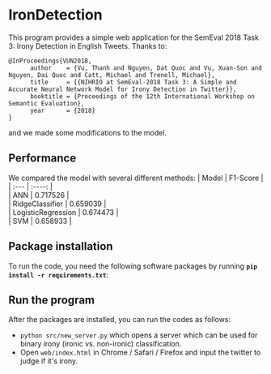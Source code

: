 # IronDetection
This program provides a simple web application for the SemEval 2018 Task 3: Irony Detection in English Tweets. Thanks to:   

	@InProceedings{VUN2018,
          author    = {Vu, Thanh and Nguyen, Dat Quoc and Vu, Xuan-Son and Nguyen, Dai Quoc and Catt, Michael and Trenell, Michael},
          title     = {{NIHRIO at SemEval-2018 Task 3: A Simple and Accurate Neural Network Model for Irony Detection in Twitter}},
          booktitle = {Proceedings of the 12th International Workshop on Semantic Evaluation},
          year      = {2018}
    }

and we made some modifications to the model.
## Performance
We compared the model with several different methods: 
| Model                | F1-Score   |   
| :---                 | :----:     |  
| ANN                  | 0.717526   |  
| RidgeClassifier      | 0.659039   |  
| LogisticRegression   | 0.674473   |  
| SVM                  | 0.658933   |  
## Package installation
To run the code, you need the following software packages by running **`pip install -r requirements.txt`**:
## Run the program
After the packages are installed, you can run the codes as follows:  
- `python src/new_server.py` which opens a server which can be used for binary irony (ironic vs. non-ironic) classification.  
- Open `web/index.html` in Chrome / Safari / Firefox and input the twitter to judge if it's irony.
